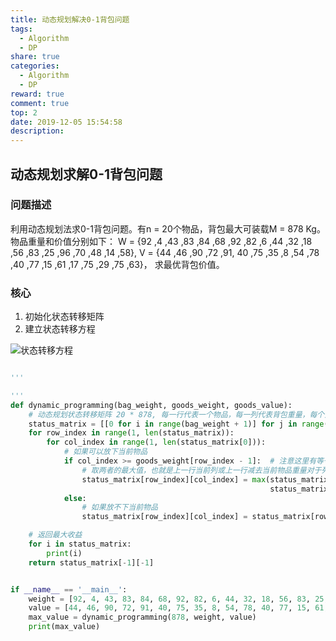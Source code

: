 ```yaml
---
title: 动态规划解决0-1背包问题
tags:
  - Algorithm
  - DP
share: true
categories:
  - Algorithm
  - DP
reward: true
comment: true
top: 2
date: 2019-12-05 15:54:58
description:
---
```





## 动态规划求解0-1背包问题

### 问题描述
利用动态规划法求0-1背包问题。有n = 20个物品，背包最大可装载M = 878 Kg。物品重量和价值分别如下：
W = {92 ,4 ,43 ,83 ,84 ,68 ,92 ,82 ,6 ,44 ,32 ,18 ,56 ,83 ,25 ,96 ,70 ,48 ,14 ,58},
V = {44 ,46 ,90 ,72 ,91, 40 ,75 ,35 ,8 ,54 ,78 ,40 ,77 ,15 ,61 ,17 ,75 ,29 ,75 ,63}，
求最优背包价值。

### 核心
1. 初始化状态转移矩阵
2. 建立状态转移方程

![状态转移方程](状态转移方程.png)


<!--more-->

```python

'''

'''
def dynamic_programming(bag_weight, goods_weight, goods_value):
    # 动态规划状态转移矩阵 20 * 878, 每一行代表一个物品，每一列代表背包重量，每个元素代表背包重量代表的最大价值，并且第二行的值只能选前两个物品
    status_matrix = [[0 for i in range(bag_weight + 1)] for j in range(len(goods_value) + 1)]
    for row_index in range(1, len(status_matrix)):
        for col_index in range(1, len(status_matrix[0])):
            # 如果可以放下当前物品
            if col_index >= goods_weight[row_index - 1]:  # 注意这里有等号
                # 取两者的最大值，也就是上一行当前列或上一行减去当前物品重量对于列的值
                status_matrix[row_index][col_index] = max(status_matrix[row_index-1][col_index],
                                                          status_matrix[row_index-1][col_index-goods_weight[row_index-1]] + goods_value[row_index-1])
            else:
                # 如果放不下当前物品
                status_matrix[row_index][col_index] = status_matrix[row_index-1][col_index]

    # 返回最大收益
    for i in status_matrix:
        print(i)
    return status_matrix[-1][-1]


if __name__ == '__main__':
    weight = [92, 4, 43, 83, 84, 68, 92, 82, 6, 44, 32, 18, 56, 83, 25, 96, 70, 48, 14, 58]
    value = [44, 46, 90, 72, 91, 40, 75, 35, 8, 54, 78, 40, 77, 15, 61, 17, 75, 29, 75, 63]
    max_value = dynamic_programming(878, weight, value)
    print(max_value)



```